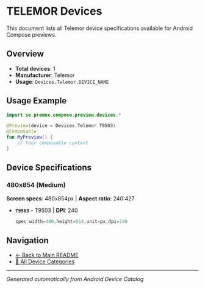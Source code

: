 # TELEMOR Devices

This document lists all Telemor device specifications available for Android Compose previews.

## Overview

- **Total devices**: 1
- **Manufacturer**: Telemor
- **Usage**: `Devices.Telemor.DEVICE_NAME`

## Usage Example

```kotlin
import se.premex.compose.preview.devices.*

@Preview(device = Devices.Telemor.T9503)
@Composable
fun MyPreview() {
    // Your composable content
}
```

## Device Specifications

### 480x854 (Medium)

**Screen specs**: 480x854px | **Aspect ratio**: 240:427

- **`T9503`** - T9503 | **DPI**: 240
  ```kotlin
  spec:width=480,height=854,unit=px,dpi=240
  ```

## Navigation

- [← Back to Main README](../../README.md)
- [📱 All Device Categories](../README.md)

---
*Generated automatically from Android Device Catalog*
